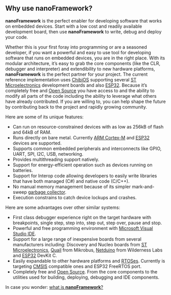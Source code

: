## Why use **nanoFramework**?

**nanoFramework** is the perfect enabler for developing software that works on embedded devices. Start with a low cost and readily available development board, then use **nanoFramework** to write, debug and deploy your code.

Whether this is your first foray into programming or are a seasoned developer, if you want a powerful and easy to use tool for developing software that runs on embedded devices, you are in the right place. With its modular architecture, it’s easy to grab the core components (like the CLR, debugger and interpreter) and extendibility to new hardware platforms, **nanoFramework** is the perfect partner for your project. The current reference implementation uses [ChibiOS](http://www.chibios.org/dokuwiki/doku.php) supporting several [ST Microelectronics](http://www.st.com/content/st_com/en.html) development boards and also [ESP32](https://en.wikipedia.org/wiki/ESP32).
Because it’s completely free and [Open Source](https://en.wikipedia.org/wiki/Free_and_open-source_software) you have access to and the ability to modify all parts of the code including the ability to leverage what others have already contributed. If you are willing to, you can help shape the future by contributing back to the project and rapidly growing community.

Here are some of its unique features:

- Can run on resource-constrained devices with as low as 256kB of flash and 64kB of RAM.
- Runs directly on bare metal. Currently [ARM Cortex-M](https://en.wikipedia.org/wiki/ARM_Cortex-M) and [ESP32](https://en.wikipedia.org/wiki/ESP32) devices are supported.
- Supports common embedded peripherals and interconnects like GPIO, UART, SPI, I2C, USB, networking.
- Provides multithreading support natively.
- Support for energy-efficient operation such as devices running on batteries.
- Support for Interop code allowing developers to easily write libraries that have both managed (C#) and native code (C/C++).
- No manual memory management because of its simpler mark-and-sweep [garbage collector](https://en.wikipedia.org/wiki/Garbage_collection_(computer_science)).
- Execution constrains to catch device lockups and crashes.

Here are some advantages over other similar systems:

- First class debugger experience right on the target hardware with breakpoints, single step, step into, step out, step over, pause and stop.
- Powerful and free programming environment with [Microsoft Visual Studio IDE](https://www.visualstudio.com/vs/).
- Support for a large range of inexpensive boards from several manufacturers including: Discovery and Nucleo boards from [ST Microelectronics](http://www.st.com/content/st_com/en.html), [Quail](https://www.mikroe.com/quail) from Mikrobus, [Netduino](https://www.wildernesslabs.co/Netduino) from Wilderness Labs and [ESP32](https://en.wikipedia.org/wiki/ESP32) DevKit C.
- Easily expandable to other hardware platforms and [RTOSes](https://en.wikipedia.org/wiki/Real-time_operating_system). Currently is targeting [CMSIS](https://developer.arm.com/embedded/cmsis) compatible ones and ESP32 FreeRTOS port.
- Completely free and [Open Source](https://en.wikipedia.org/wiki/Free_and_open-source_software). From the core components to the utilities used for building, deploying, debugging and IDE components.

In case you wonder: [what is **nanoFramework**?](what-is-nanoframework.md)
